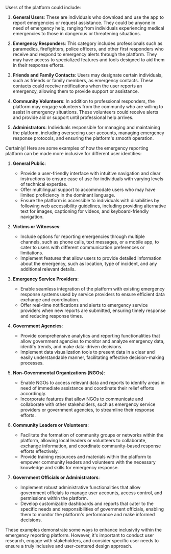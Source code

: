 Users of the platform could include:

1. **General Users**: These are individuals who download and use the app to report emergencies or request assistance. They could be anyone in need of emergency help, ranging from individuals experiencing medical emergencies to those in dangerous or threatening situations.

2. **Emergency Responders**: This category includes professionals such as paramedics, firefighters, police officers, and other first responders who receive and respond to emergency alerts through the platform. They may have access to specialized features and tools designed to aid them in their response efforts.

3. **Friends and Family Contacts**: Users may designate certain individuals, such as friends or family members, as emergency contacts. These contacts could receive notifications when the user reports an emergency, allowing them to provide support or assistance.

4. **Community Volunteers**: In addition to professional responders, the platform may engage volunteers from the community who are willing to assist in emergency situations. These volunteers could receive alerts and provide aid or support until professional help arrives.

5. **Administrators**: Individuals responsible for managing and maintaining the platform, including overseeing user accounts, managing emergency response protocols, and ensuring the platform's smooth operation.

Certainly! Here are some examples of how the emergency reporting platform can be made more inclusive for different user identities:

1. **General Public**:
   - Provide a user-friendly interface with intuitive navigation and clear instructions to ensure ease of use for individuals with varying levels of technical expertise.
   - Offer multilingual support to accommodate users who may have limited proficiency in the dominant language.
   - Ensure the platform is accessible to individuals with disabilities by following web accessibility guidelines, including providing alternative text for images, captioning for videos, and keyboard-friendly navigation.

2. **Victims or Witnesses**:
   - Include options for reporting emergencies through multiple channels, such as phone calls, text messages, or a mobile app, to cater to users with different communication preferences or limitations.
   - Implement features that allow users to provide detailed information about the emergency, such as location, type of incident, and any additional relevant details.

3. **Emergency Service Providers**:
   - Enable seamless integration of the platform with existing emergency response systems used by service providers to ensure efficient data exchange and coordination.
   - Offer real-time notifications and alerts to emergency service providers when new reports are submitted, ensuring timely response and reducing response times.

4. **Government Agencies**:
   - Provide comprehensive analytics and reporting functionalities that allow government agencies to monitor and analyze emergency data, identify trends, and make data-driven decisions.
   - Implement data visualization tools to present data in a clear and easily understandable manner, facilitating effective decision-making processes.

5. **Non-Governmental Organizations (NGOs)**:
   - Enable NGOs to access relevant data and reports to identify areas in need of immediate assistance and coordinate their relief efforts accordingly.
   - Incorporate features that allow NGOs to communicate and collaborate with other stakeholders, such as emergency service providers or government agencies, to streamline their response efforts.

6. **Community Leaders or Volunteers**:
   - Facilitate the formation of community groups or networks within the platform, allowing local leaders or volunteers to collaborate, exchange information, and coordinate community-based response efforts effectively.
   - Provide training resources and materials within the platform to empower community leaders and volunteers with the necessary knowledge and skills for emergency response.

7. **Government Officials or Administrators**:
   - Implement robust administrative functionalities that allow government officials to manage user accounts, access control, and permissions within the platform.
   - Develop customizable dashboards and reports that cater to the specific needs and responsibilities of government officials, enabling them to monitor the platform's performance and make informed decisions.

These examples demonstrate some ways to enhance inclusivity within the emergency reporting platform. However, it's important to conduct user research, engage with stakeholders, and consider specific user needs to ensure a truly inclusive and user-centered design approach.